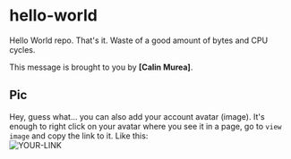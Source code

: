 # hello-world

Hello World repo. That's it. Waste of a good amount of bytes and CPU cycles.

This message is brought to you by **[Calin Murea]**.

## Pic

Hey, guess what... you can also add your account avatar (image). It's enough to right click on your avatar where you see it in a page, go to `view image` and copy the link to it.
Like this:  
![YOUR-LINK](https://avatars2.githubusercontent.com/u/7242607?s=60&v=4)
